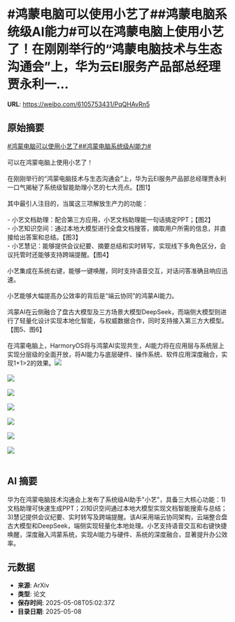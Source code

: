 # #鸿蒙电脑可以使用小艺了##鸿蒙电脑系统级AI能力#可以在鸿蒙电脑上使用小艺了！在刚刚举行的“鸿蒙电脑技术与生态沟通会”上，华为云EI服务产品部总经理贾永利一...

**URL**: https://weibo.com/6105753431/PqQHAvRn5

## 原始摘要

<a href="https://m.weibo.cn/search?containerid=231522type%3D1%26t%3D10%26q%3D%23%E9%B8%BF%E8%92%99%E7%94%B5%E8%84%91%E5%8F%AF%E4%BB%A5%E4%BD%BF%E7%94%A8%E5%B0%8F%E8%89%BA%E4%BA%86%23&amp;extparam=%23%E9%B8%BF%E8%92%99%E7%94%B5%E8%84%91%E5%8F%AF%E4%BB%A5%E4%BD%BF%E7%94%A8%E5%B0%8F%E8%89%BA%E4%BA%86%23" data-hide=""><span class="surl-text">#鸿蒙电脑可以使用小艺了#</span></a><a href="https://m.weibo.cn/search?containerid=231522type%3D1%26t%3D10%26q%3D%23%E9%B8%BF%E8%92%99%E7%94%B5%E8%84%91%E7%B3%BB%E7%BB%9F%E7%BA%A7AI%E8%83%BD%E5%8A%9B%23&amp;extparam=%23%E9%B8%BF%E8%92%99%E7%94%B5%E8%84%91%E7%B3%BB%E7%BB%9F%E7%BA%A7AI%E8%83%BD%E5%8A%9B%23" data-hide=""><span class="surl-text">#鸿蒙电脑系统级AI能力#</span></a><br><br>可以在鸿蒙电脑上使用小艺了！<br><br>在刚刚举行的“鸿蒙电脑技术与生态沟通会”上，华为云EI服务产品部总经理贾永利一口气揭秘了系统级智能助理小艺的七大亮点。【图1】<br><br>其中最引人注目的，当属这三项解放生产力的功能：<br><br>- 小艺文档助理：配合第三方应用，小艺文档助理能一句话搞定PPT；【图2】<br>- 小艺知识空间：通过本地大模型进行全盘文档搜答，摘取用户所需的信息，并直接给出答案和总结。【图3】<br>- 小艺慧记：能够提供会议纪要、摘要总结和实时转写，实现线下多角色区分，会议托管时还能够支持跨端提醒。【图4】<br><br>小艺集成在系统右键，能够一键唤醒，同时支持语音交互，对话问答准确且响应迅速。<br><br>小艺能够大幅提高办公效率的背后是“端云协同”的鸿蒙AI能力。<br><br>鸿蒙AI在云侧融合了盘古大模型及三方场景大模型DeepSeek，而端侧大模型则进行了轻量化设计实现本地化智能，与权威数据合作，同时支持接入第三方大模型。【图5、图6】<br><br>在鸿蒙电脑上，HarmoryOS将与鸿蒙AI实现共生，AI能力将在应用层与系统层上实现分层级的全面开放，将AI能力与底层硬件、操作系统、软件应用深度融合，实现1+1&gt;2的效果。<img style="" src="https://tvax1.sinaimg.cn/large/006Fd7o3gy1i17xaejbyuj39c03407wh.jpg" referrerpolicy="no-referrer"><br><br><img style="" src="https://tvax4.sinaimg.cn/large/006Fd7o3gy1i17x9j1rryj39c03407vl.jpg" referrerpolicy="no-referrer"><br><br><img style="" src="https://tvax3.sinaimg.cn/large/006Fd7o3gy1i17x9j4ijpj39c03404qp.jpg" referrerpolicy="no-referrer"><br><br><img style="" src="https://tvax3.sinaimg.cn/large/006Fd7o3gy1i17x9yfwgzj32yo1o0e81.jpg" referrerpolicy="no-referrer"><br><br><img style="" src="https://tvax2.sinaimg.cn/large/006Fd7o3gy1i17x9rvor4j31400u00wz.jpg" referrerpolicy="no-referrer"><br><br><img style="" src="https://tvax2.sinaimg.cn/large/006Fd7o3gy1i17xazmtn6j31400u0wix.jpg" referrerpolicy="no-referrer"><br><br><img style="" src="https://tvax4.sinaimg.cn/large/006Fd7o3gy1i17x9p5fwej335s1f4hdt.jpg" referrerpolicy="no-referrer"><br><br>

## AI 摘要

华为在鸿蒙电脑技术沟通会上发布了系统级AI助手"小艺"，具备三大核心功能：1)文档助理可快速生成PPT；2)知识空间通过本地大模型实现文档智能搜索与总结；3)慧记提供会议纪要、实时转写及跨端提醒。该AI采用端云协同架构，云端整合盘古大模型和DeepSeek，端侧实现轻量化本地处理。小艺支持语音交互和右键快捷唤醒，深度融入鸿蒙系统，实现AI能力与硬件、系统的深度融合，显著提升办公效率。

## 元数据

- **来源**: ArXiv
- **类型**: 论文
- **保存时间**: 2025-05-08T05:02:37Z
- **目录日期**: 2025-05-08

